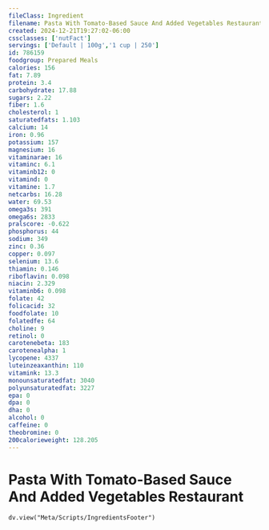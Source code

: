 ```yaml
---
fileClass: Ingredient
filename: Pasta With Tomato-Based Sauce And Added Vegetables Restaurant
created: 2024-12-21T19:27:02-06:00
cssclasses: ['nutFact']
servings: ['Default | 100g','1 cup | 250']
id: 786159
foodgroup: Prepared Meals
calories: 156
fat: 7.89
protein: 3.4
carbohydrate: 17.88
sugars: 2.22
fiber: 1.6
cholesterol: 1
saturatedfats: 1.103
calcium: 14
iron: 0.96
potassium: 157
magnesium: 16
vitaminarae: 16
vitaminc: 6.1
vitaminb12: 0
vitamind: 0
vitamine: 1.7
netcarbs: 16.28
water: 69.53
omega3s: 391
omega6s: 2833
pralscore: -0.622
phosphorus: 44
sodium: 349
zinc: 0.36
copper: 0.097
selenium: 13.6
thiamin: 0.146
riboflavin: 0.098
niacin: 2.329
vitaminb6: 0.098
folate: 42
folicacid: 32
foodfolate: 10
folatedfe: 64
choline: 9
retinol: 0
carotenebeta: 183
carotenealpha: 1
lycopene: 4337
luteinzeaxanthin: 110
vitamink: 13.3
monounsaturatedfat: 3040
polyunsaturatedfat: 3227
epa: 0
dpa: 0
dha: 0
alcohol: 0
caffeine: 0
theobromine: 0
200calorieweight: 128.205
---
```


# Pasta With Tomato-Based Sauce And Added Vegetables Restaurant

```dataviewjs
dv.view("Meta/Scripts/IngredientsFooter")
```